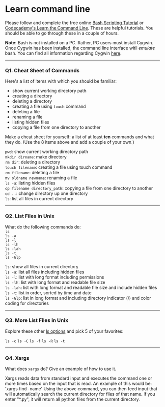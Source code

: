 # Learn command line

Please follow and complete the free online [Bash Scripting Tutorial](https://ryanstutorials.net/bash-scripting-tutorial/) or [Codecademy's Learn the Command Line](https://www.codecademy.com/learn/learn-the-command-line). These are helpful tutorials. You should be able to go through these in a couple of hours.

**Note:** Bash is not installed on a PC. Rather, PC users must install Cygwin. Once Cygwin has been installed, the command line interface witll _emulate_ bash. You can find all information regarding Cygwin [here](https://www.cygwin.com/).

---

### Q1.  Cheat Sheet of Commands  

Here's a list of items with which you should be familiar:  
* show current working directory path
* creating a directory
* deleting a directory
* creating a file using `touch` command
* deleting a file
* renaming a file
* listing hidden files
* copying a file from one directory to another

Make a cheat sheet for yourself: a list of at least **ten** commands and what they do.  (Use the 8 items above and add a couple of your own.)  

`pwd`: show current working directory path  
`mkdir dirname`: make directory  
`rm dir`: deleting a directory  
`touch filename`: creating a file using touch command  
`rm filename`: deleting a file  
`mv oldname newname`: renaming a file  
`ls -a`: listing hidden files  
`cp filename directory_path`: copying a file from one directory to another  
`cd ..`: change directory up one directory  
`ls`: list all files in current directory  

---

### Q2.  List Files in Unix   

What do the following commands do:  
`ls`  
`ls -a`  
`ls -l`  
`ls -lh`  
`ls -lah`  
`ls -t`  
`ls -Glp`  

`ls`: show all files in current directory  
`ls -a`: list all files including hidden files  
`ls -l`: list with long format including permissions  
`ls -lh`: list with long format and readable file size  
`ls -lah`: list with long format and readable file size and include hidden files  
`ls -t`: list in order, sorted by time and date  
`ls -Glp`: list in long format and including directory indicator (/) and color coding for directories  

---

### Q3.  More List Files in Unix  

Explore these other [ls options](http://www.techonthenet.com/unix/basic/ls.php) and pick 5 of your favorites:

`ls -c`
`ls -C`
`ls -f`
`ls -R`
`ls -t`

---

### Q4.  Xargs   

What does `xargs` do? Give an example of how to use it.

Xargs reads data from standard input and executes the command one or more times based on the input that is read. An example of this would be:
'xargs find -name'
Using the above command, you can then feed input that will automatically search the current directory for files of that name. If you enter "*.py", it will return all python files from the current directory.
 

